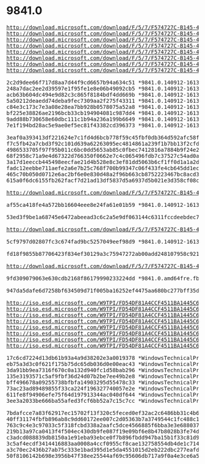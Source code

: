 # 9841.0

<pre>
<a href="http://download.microsoft.com/download/F/5/7/F574727C-B145-4A7D-B85B-11C4E8DC894B/9841.0.140912-1613.FBL_RELEASE_CLIENTENTERPRISE_VOL_X64FRE_EN-GB.ISO">http://download.microsoft.com/download/F/5/7/F574727C-B145-4A7D-B85B-11C4E8DC894B/9841.0.140912-1613.FBL_RELEASE_CLIENTENTERPRISE_VOL_X64FRE_EN-GB.ISO</a>
<a href="http://download.microsoft.com/download/F/5/7/F574727C-B145-4A7D-B85B-11C4E8DC894B/9841.0.140912-1613.FBL_RELEASE_CLIENTENTERPRISE_VOL_X64FRE_EN-US.ISO">http://download.microsoft.com/download/F/5/7/F574727C-B145-4A7D-B85B-11C4E8DC894B/9841.0.140912-1613.FBL_RELEASE_CLIENTENTERPRISE_VOL_X64FRE_EN-US.ISO</a>
<a href="http://download.microsoft.com/download/F/5/7/F574727C-B145-4A7D-B85B-11C4E8DC894B/9841.0.140912-1613.FBL_RELEASE_CLIENTENTERPRISE_VOL_X64FRE_PT-BR.ISO">http://download.microsoft.com/download/F/5/7/F574727C-B145-4A7D-B85B-11C4E8DC894B/9841.0.140912-1613.FBL_RELEASE_CLIENTENTERPRISE_VOL_X64FRE_PT-BR.ISO</a>
<a href="http://download.microsoft.com/download/F/5/7/F574727C-B145-4A7D-B85B-11C4E8DC894B/9841.0.140912-1613.FBL_RELEASE_CLIENTENTERPRISE_VOL_X64FRE_ZH-CN.ISO">http://download.microsoft.com/download/F/5/7/F574727C-B145-4A7D-B85B-11C4E8DC894B/9841.0.140912-1613.FBL_RELEASE_CLIENTENTERPRISE_VOL_X64FRE_ZH-CN.ISO</a>
<a href="http://download.microsoft.com/download/F/5/7/F574727C-B145-4A7D-B85B-11C4E8DC894B/9841.0.140912-1613.FBL_RELEASE_CLIENTENTERPRISE_VOL_X86FRE_EN-GB.ISO">http://download.microsoft.com/download/F/5/7/F574727C-B145-4A7D-B85B-11C4E8DC894B/9841.0.140912-1613.FBL_RELEASE_CLIENTENTERPRISE_VOL_X86FRE_EN-GB.ISO</a>
<a href="http://download.microsoft.com/download/F/5/7/F574727C-B145-4A7D-B85B-11C4E8DC894B/9841.0.140912-1613.FBL_RELEASE_CLIENTENTERPRISE_VOL_X86FRE_EN-US.ISO">http://download.microsoft.com/download/F/5/7/F574727C-B145-4A7D-B85B-11C4E8DC894B/9841.0.140912-1613.FBL_RELEASE_CLIENTENTERPRISE_VOL_X86FRE_EN-US.ISO</a>
<a href="http://download.microsoft.com/download/F/5/7/F574727C-B145-4A7D-B85B-11C4E8DC894B/9841.0.140912-1613.FBL_RELEASE_CLIENTENTERPRISE_VOL_X86FRE_PT-BR.ISO">http://download.microsoft.com/download/F/5/7/F574727C-B145-4A7D-B85B-11C4E8DC894B/9841.0.140912-1613.FBL_RELEASE_CLIENTENTERPRISE_VOL_X86FRE_PT-BR.ISO</a>
<a href="http://download.microsoft.com/download/F/5/7/F574727C-B145-4A7D-B85B-11C4E8DC894B/9841.0.140912-1613.FBL_RELEASE_CLIENTENTERPRISE_VOL_X86FRE_ZH-CN.ISO">http://download.microsoft.com/download/F/5/7/F574727C-B145-4A7D-B85B-11C4E8DC894B/9841.0.140912-1613.FBL_RELEASE_CLIENTENTERPRISE_VOL_X86FRE_ZH-CN.ISO</a>

2c2d9dee66f717d8aa7d44f9cd6657b94a634c51 *9841.0.140912-1613.FBL_RELEASE_CLIENTENTERPRISE_VOL_X64FRE_EN-GB.ISO
248a7dac2ee2d39597e1f95fe1e8e06b49092cb5 *9841.0.140912-1613.FBL_RELEASE_CLIENTENTERPRISE_VOL_X64FRE_EN-US.ISO
acb63b604dc494e9d82c3c865f8184bdf4dd669b *9841.0.140912-1613.FBL_RELEASE_CLIENTENTERPRISE_VOL_X64FRE_PT-BR.ISO
5a50212deaedd74deba9fec7309aa2f275f43311 *9841.0.140912-1613.FBL_RELEASE_CLIENTENTERPRISE_VOL_X64FRE_ZH-CN.ISO
c84e3c173c7e3a08e28ea7bb928b0578075a52a8 *9841.0.140912-1613.FBL_RELEASE_CLIENTENTERPRISE_VOL_X86FRE_EN-GB.ISO
bf225e38826ae2196bcb33cb194904081c987dd4 *9841.0.140912-1613.FBL_RELEASE_CLIENTENTERPRISE_VOL_X86FRE_EN-US.ISO
9add88b730658e60dbc111c1b94a236a199b6649 *9841.0.140912-1613.FBL_RELEASE_CLIENTENTERPRISE_VOL_X86FRE_PT-BR.ISO
7e1f194bd28ac5e9ae0ef5ec81f43382cd396373 *9841.0.140912-1613.FBL_RELEASE_CLIENTENTERPRISE_VOL_X86FRE_ZH-CN.ISO

3eaf0a393413df221624e7c1fd4d6bcb778f59c45fbf0db364d592afc58fb780 *9841.0.140912-1613.FBL_RELEASE_CLIENTENTERPRISE_VOL_X64FRE_EN-GB.ISO
f7c5fb42a7cbd3f92c101d639a62263095ec4814861a239f1b7bb13f2cfd5076 *9841.0.140912-1613.FBL_RELEASE_CLIENTENTERPRISE_VOL_X64FRE_EN-US.ISO
4986533705f97f95b011c6bc0dd5653ab85c0fbec7412816a7884b9f24e20a20 *9841.0.140912-1613.FBL_RELEASE_CLIENTENTERPRISE_VOL_X64FRE_PT-BR.ISO
68f2958c71a9e4d67322d766350f0662e7c4c065496fdb7c37527c54ad0acaa5 *9841.0.140912-1613.FBL_RELEASE_CLIENTENTERPRISE_VOL_X64FRE_ZH-CN.ISO
3a17d1eeccb445498eecfae21d4b528e8c3ef81dd5063b6cf1ff0d1a1a2d861e *9841.0.140912-1613.FBL_RELEASE_CLIENTENTERPRISE_VOL_X86FRE_EN-GB.ISO
fadc12eebbe711aefe2a6e7b25c768f700b99347c06f433fe4cb645dd1ec99cb *9841.0.140912-1613.FBL_RELEASE_CLIENTENTERPRISE_VOL_X86FRE_EN-US.ISO
465c70b050d0712e6ac2bf6e0e830d48a2f96b663cb8752223467bc8acd36845 *9841.0.140912-1613.FBL_RELEASE_CLIENTENTERPRISE_VOL_X86FRE_PT-BR.ISO
615a0f6dc6155fb262facf7d21ad13df5837d5a6937d5b021e3d358cf08ca7eb *9841.0.140912-1613.FBL_RELEASE_CLIENTENTERPRISE_VOL_X86FRE_ZH-CN.ISO

<a href="http://download.microsoft.com/download/F/5/7/F574727C-B145-4A7D-B85B-11C4E8DC894B/9841.0.140912-1613.FBL_RELEASE_SERVERHYPERCORE_OEM_X64FRE_EN-US.ISO">http://download.microsoft.com/download/F/5/7/F574727C-B145-4A7D-B85B-11C4E8DC894B/9841.0.140912-1613.FBL_RELEASE_SERVERHYPERCORE_OEM_X64FRE_EN-US.ISO</a>

af55ca418fe4a572bb16604eee8e24fa61e01b59 *9841.0.140912-1613.FBL_RELEASE_SERVERHYPERCORE_OEM_X64FRE_EN-US.ISO

53ed3f9be1a68745e6472abeead3c6c2a5e9df063144c6311fccdeebdec748bf *9841.0.140912-1613.FBL_RELEASE_SERVERHYPERCORE_OEM_X64FRE_EN-US.ISO

<a href="http://download.microsoft.com/download/F/5/7/F574727C-B145-4A7D-B85B-11C4E8DC894B/9841.0.140912-1613.FBL_RELEASE_SERVER_OEM_X64FRE_EN-US.ISO">http://download.microsoft.com/download/F/5/7/F574727C-B145-4A7D-B85B-11C4E8DC894B/9841.0.140912-1613.FBL_RELEASE_SERVER_OEM_X64FRE_EN-US.ISO</a>

5cf9797d02807fc3c674fad9bc5257049eef98d9 *9841.0.140912-1613.FBL_RELEASE_SERVER_OEM_X64FRE_EN-US.ISO

fd18f9855b87706423f834ef30129a3c75947272ab00add248107958c92191d7 *9841.0.140912-1613.FBL_RELEASE_SERVER_OEM_X64FRE_EN-US.ISO

<a href="http://download.microsoft.com/download/F/5/7/F574727C-B145-4A7D-B85B-11C4E8DC894B/9841.0.amd64fre.fbl_release.140912-1613_server_serverdatacenter_en-us.vhd">http://download.microsoft.com/download/F/5/7/F574727C-B145-4A7D-B85B-11C4E8DC894B/9841.0.amd64fre.fbl_release.140912-1613_server_serverdatacenter_en-us.vhd</a>

9fd309079063e630cdb2168f86179990233224dd *9841.0.amd64fre.fbl_release.140912-1613_server_serverdatacenter_en-us.vhd

947da5dafe6d7258bf634509d71f005ba16252ef4475aa680bc277bff35deeba *9841.0.amd64fre.fbl_release.140912-1613_server_serverdatacenter_en-us.vhd

<a href="http://iso.esd.microsoft.com/W9TPI/FD54DF81A4CCF4511BA1445C606DDBA2/WindowsTechnicalPreview-x64-EN-GB.iso">http://iso.esd.microsoft.com/W9TPI/FD54DF81A4CCF4511BA1445C606DDBA2/WindowsTechnicalPreview-x64-EN-GB.iso</a>
<a href="http://iso.esd.microsoft.com/W9TPI/FD54DF81A4CCF4511BA1445C606DDBA2/WindowsTechnicalPreview-x64-EN-US.iso">http://iso.esd.microsoft.com/W9TPI/FD54DF81A4CCF4511BA1445C606DDBA2/WindowsTechnicalPreview-x64-EN-US.iso</a>
<a href="http://iso.esd.microsoft.com/W9TPI/FD54DF81A4CCF4511BA1445C606DDBA2/WindowsTechnicalPreview-x64-PT-BR.iso">http://iso.esd.microsoft.com/W9TPI/FD54DF81A4CCF4511BA1445C606DDBA2/WindowsTechnicalPreview-x64-PT-BR.iso</a>
<a href="http://iso.esd.microsoft.com/W9TPI/FD54DF81A4CCF4511BA1445C606DDBA2/WindowsTechnicalPreview-x64-ZH-CN.iso">http://iso.esd.microsoft.com/W9TPI/FD54DF81A4CCF4511BA1445C606DDBA2/WindowsTechnicalPreview-x64-ZH-CN.iso</a>
<a href="http://iso.esd.microsoft.com/W9TPI/FD54DF81A4CCF4511BA1445C606DDBA2/WindowsTechnicalPreview-x86-EN-GB.iso">http://iso.esd.microsoft.com/W9TPI/FD54DF81A4CCF4511BA1445C606DDBA2/WindowsTechnicalPreview-x86-EN-GB.iso</a>
<a href="http://iso.esd.microsoft.com/W9TPI/FD54DF81A4CCF4511BA1445C606DDBA2/WindowsTechnicalPreview-x86-EN-US.iso">http://iso.esd.microsoft.com/W9TPI/FD54DF81A4CCF4511BA1445C606DDBA2/WindowsTechnicalPreview-x86-EN-US.iso</a>
<a href="http://iso.esd.microsoft.com/W9TPI/FD54DF81A4CCF4511BA1445C606DDBA2/WindowsTechnicalPreview-x86-PT-BR.iso">http://iso.esd.microsoft.com/W9TPI/FD54DF81A4CCF4511BA1445C606DDBA2/WindowsTechnicalPreview-x86-PT-BR.iso</a>
<a href="http://iso.esd.microsoft.com/W9TPI/FD54DF81A4CCF4511BA1445C606DDBA2/WindowsTechnicalPreview-x86-ZH-CN.iso">http://iso.esd.microsoft.com/W9TPI/FD54DF81A4CCF4511BA1445C606DDBA2/WindowsTechnicalPreview-x86-ZH-CN.iso</a>

17c6cd7224d13db61b93a4a9d38202e3a0019378 *WindowsTechnicalPreview-x64-EN-GB.iso
eb75a3d3c0f621f175b75dc65db036d0e00eac43 *WindowsTechnicalPreview-x64-EN-US.iso
3da91bb9ea7316f670c0a132d940fc1d58bab296 *WindowsTechnicalPreview-x64-PT-BR.iso
135e3193571c5af9fbf36d24d07b2be7ee49b2e8 *WindowsTechnicalPreview-x64-ZH-CN.iso
bff496678a09255738bfbfa14903295d55478c33 *WindowsTechnicalPreview-x86-EN-GB.iso
73ac23ad89489855f33ca224f196327740057e2e *WindowsTechnicalPreview-x86-EN-US.iso
611fe8f94906efe75f64d197913344ac040df644 *WindowsTechnicalPreview-x86-PT-BR.iso
3ee3a2033be666ba55afed3fcf6bb52a7c15c7cc *WindowsTechnicalPreview-x86-ZH-CN.iso

7bdafcce7a83f62917ec15702f13f320c5feced0ef32ac2c6486bb31c4b6b9fc *WindowsTechnicalPreview-x64-EN-GB.iso
40ff31174fbfb896ab8c9dd60172ee007c2d05363b7a3749544c1fc488c1c6ca *WindowsTechnicalPreview-x64-EN-US.iso
763c9c4e3c97033c5f318fcbd338a2aafc5dce4566885f6bba3e3e688037d6b0 *WindowsTechnicalPreview-x64-PT-BR.iso
219b13a97ca0413f4f504ec430db9fe087f19e09bf6e8b47b8028b3fe74d2129 *WindowsTechnicalPreview-x64-ZH-CN.iso
c3adcd088839db8150a1e91eba93ebce0f7b896fbdd947ba15b1f33c81d95c09 *WindowsTechnicalPreview-x86-EN-GB.iso
3c5af4ecdf3414416883aa0008a4ccf0955cf8cae132758554db4de1c71471a9 *WindowsTechnicalPreview-x86-EN-US.iso
a3c70ec2436b27ab75c333e1bad395d1e5da4551015d2eb222dbc277eafd3c9d *WindowsTechnicalPreview-x86-PT-BR.iso
50f8106142b698e3956b47f38ee25544af69c95606db717a9f0a4e3ce6a58c4d *WindowsTechnicalPreview-x86-ZH-CN.iso
</pre>
